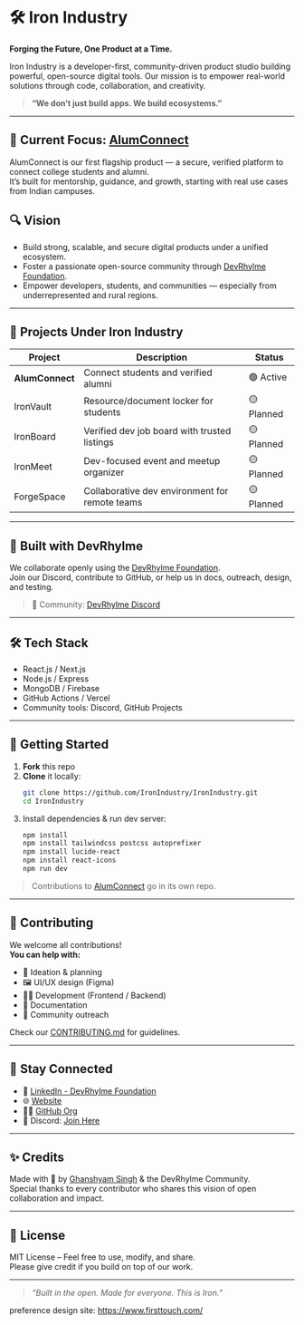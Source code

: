 # 🛠️ Iron Industry

**Forging the Future, One Product at a Time.**

Iron Industry is a developer-first, community-driven product studio building powerful, open-source digital tools. Our mission is to empower real-world solutions through code, collaboration, and creativity.

> **“We don’t just build apps. We build ecosystems.”**

---

## 🌟 Current Focus: [AlumConnect](https://github.com/IronIndustry/AlumConnect)

AlumConnect is our first flagship product — a secure, verified platform to connect college students and alumni.  
It’s built for mentorship, guidance, and growth, starting with real use cases from Indian campuses.


## 🔍 Vision

- Build strong, scalable, and secure digital products under a unified ecosystem.
- Foster a passionate open-source community through [DevRhylme Foundation](https://github.com/DEVRhylme-Foundation).
- Empower developers, students, and communities — especially from underrepresented and rural regions.

---

## 🧱 Projects Under Iron Industry

| Project        | Description                                     | Status     |
| -------------- | ----------------------------------------------- | ---------- |
| **AlumConnect** | Connect students and verified alumni           | 🟢 Active  |
| IronVault      | Resource/document locker for students           | 🟡 Planned |
| IronBoard      | Verified dev job board with trusted listings    | 🟡 Planned |
| IronMeet       | Dev-focused event and meetup organizer          | 🟡 Planned |
| ForgeSpace     | Collaborative dev environment for remote teams  | 🟡 Planned |

---

## 🤝 Built with DevRhylme

We collaborate openly using the [DevRhylme Foundation](https://www.devrhylme.org/).  
Join our Discord, contribute to GitHub, or help us in docs, outreach, design, and testing.

> 💬 Community: [DevRhylme Discord](https://discord.gg/your-devrhylme-invite-link)

---

## 🛠️ Tech Stack

- React.js / Next.js
- Node.js / Express
- MongoDB / Firebase
- GitHub Actions / Vercel
- Community tools: Discord, GitHub Projects

---

## 🚀 Getting Started

1. **Fork** this repo  
2. **Clone** it locally:  
   ```bash
   git clone https://github.com/IronIndustry/IronIndustry.git
   cd IronIndustry
   ```
3. Install dependencies & run dev server:
   ```bash
   npm install
   npm install tailwindcss postcss autoprefixer
   npm install lucide-react
   npm install react-icons
   npm run dev

   ```

> Contributions to [AlumConnect](https://github.com/IronIndustry/AlumConnect) go in its own repo.

---

## 👥 Contributing

We welcome all contributions!  
**You can help with:**

- 🧠 Ideation & planning
- 🖼️ UI/UX design (Figma)
- 👨‍💻 Development (Frontend / Backend)
- 📖 Documentation
- 📣 Community outreach

Check our [CONTRIBUTING.md](./CONTRIBUTING.md) for guidelines.

---

## 📣 Stay Connected

- 💼 [LinkedIn - DevRhylme Foundation](https://www.linkedin.com/company/devrhylme1/posts/?feedView=all)
- 🌐 [Website](https://www.devrhylme.org/)
- 🧑‍💻 [GitHub Org](https://github.com/DEVRhylme-Foundation)
- 💬 Discord: [Join Here](https://discord.gg/your-invite-link)

---

## ✨ Credits

Made with 💙 by [Ghanshyam Singh](https://github.com/ghanshyam2005singh) & the DevRhylme Community.  
Special thanks to every contributor who shares this vision of open collaboration and impact.

---

## 📄 License

MIT License – Feel free to use, modify, and share.  
Please give credit if you build on top of our work.

---

> _“Built in the open. Made for everyone. This is Iron.”_

preference design site: https://www.firsttouch.com/